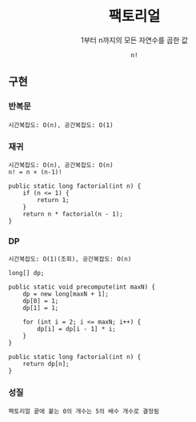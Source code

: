 <div align="center">

# **팩토리얼**

1부터 n까지의 모든 자연수를 곱한 값  

`n!`  

</div>

## 구현

### 반복문 

`시간복잡도: O(n), 공간복잡도: O(1)`  

### 재귀 

`시간복잡도: O(n), 공간복잡도: O(n)`  
`n! = n × (n-1)!`

```
public static long factorial(int n) {
    if (n <= 1) {
        return 1;
    }
    return n * factorial(n - 1);
}
```

### DP 

`시간복잡도: O(1)(조회), 공간복잡도: O(n)`

```
long[] dp;
    
public static void precompute(int maxN) {
    dp = new long[maxN + 1];
    dp[0] = 1;
    dp[1] = 1;
    
    for (int i = 2; i <= maxN; i++) {
        dp[i] = dp[i - 1] * i;
    }
}

public static long factorial(int n) {
    return dp[n];
}
```

### 성질

`팩토리얼 끝에 붙는 0의 개수는 5의 배수 개수로 결정됨`
